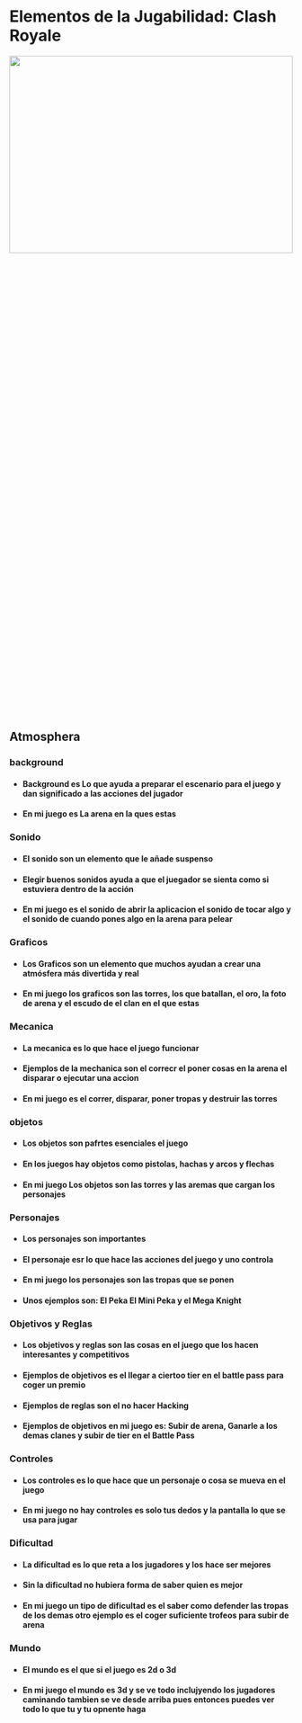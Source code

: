 # Elementos de la Jugabilidad: Clash Royale

<img src="https://variety.com/wp-content/uploads/2019/03/clash-royale.jpg"
     tittle= "Clash Royale"
      width="100%"
      height="30%"  />

## Atmosphera 

### background
* #### Background es Lo que ayuda a preparar el escenario para el juego y dan significado a las acciones del jugador
* #### En mi juego es La arena en la ques estas

### Sonido
* #### El sonido son un elemento que le añade suspenso 
* #### Elegir buenos sonidos ayuda a que el juegador se sienta como si estuviera dentro de la acción
* #### En mi juego es el sonido de abrir la aplicacion el sonido de tocar algo y el sonido de cuando pones algo en la arena para pelear

### Graficos
* #### Los Graficos son un elemento que muchos ayudan a crear una atmósfera más divertida y real
* #### En mi juego los graficos son las torres, los que batallan, el oro, la foto de arena y el escudo de el clan en el que estas

### Mecanica 
* #### La mecanica es lo que hace el juego funcionar
* #### Ejemplos de la mechanica son el correcr el poner cosas en la arena el disparar o ejecutar una accion
* #### En mi juego es el correr, disparar, poner tropas y destruir las torres

### objetos
* #### Los objetos son pafrtes esenciales el juego
* #### En los juegos hay objetos como pistolas, hachas y arcos y flechas
* #### En mi juego Los objetos son las torres y las aremas que cargan los personajes

### Personajes
* #### Los personajes son importantes 
* #### El personaje esr lo que hace las acciones del juego y uno controla 
* #### En mi juego los personajes son las tropas que se ponen 
* #### Unos ejemplos son: El Peka El Mini Peka y el Mega Knight

### Objetivos y Reglas 
* #### Los objetivos y reglas son las cosas en el juego que los hacen interesantes y competitivos
* #### Ejemplos de objetivos es el llegar a ciertoo tier en el battle pass para coger un premio
* #### Ejemplos de reglas son el no hacer Hacking
* #### Ejemplos de objetivos en mi juego es: Subir de arena, Ganarle a los demas clanes y subir de tier en el Battle Pass

### Controles 
* #### Los controles es lo que hace que un personaje o cosa se mueva en el juego
* #### En mi juego no hay controles es solo tus dedos y la pantalla lo que se usa para jugar 

### Dificultad
* #### La dificultad es lo que reta a los jugadores y los hace ser mejores 
* #### Sin la dificultad no hubiera forma de saber quien es mejor 
* #### En mi juego un tipo de dificultad es el saber como defender las tropas de los demas otro ejemplo es el coger suficiente trofeos para subir de arena 

### Mundo 
* #### El mundo es el que si el juego es 2d o 3d 
* #### En mi juego el mundo es 3d y se ve todo inclujyendo los jugadores caminando tambien se ve desde arriba pues entonces puedes ver todo lo que tu y tu opnente haga
